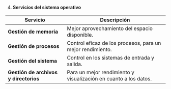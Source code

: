 4. **Servicios del sistema operativo**

| **Servicio**                  | **Descripción**                                                     |
|-------------------------------|---------------------------------------------------------------------|
| **Gestión de memoria**         | Mejor aprovechamiento del espacio disponible.                      |
| **Gestión de procesos**        | Control eficaz de los procesos, para un mejor rendimiento.         |
| **Gestión del sistema**        | Control en los sistemas de entrada y salida.                       |
| **Gestión de archivos y directorios** | Para un mejor rendimiento y visualización en cuanto a los datos. |